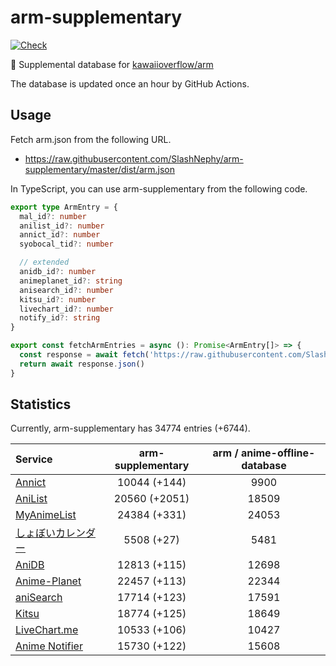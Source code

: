 # arm-supplementary

[![Check](https://github.com/SlashNephy/arm-supplementary/actions/workflows/check-node.yml/badge.svg)](https://github.com/SlashNephy/arm-supplementary/actions/workflows/check-node.yml)

💊 Supplemental database for [kawaiioverflow/arm](https://github.com/kawaiioverflow/arm)

The database is updated once an hour by GitHub Actions.

## Usage

Fetch arm.json from the following URL.

- https://raw.githubusercontent.com/SlashNephy/arm-supplementary/master/dist/arm.json

In TypeScript, you can use arm-supplementary from the following code.

```TypeScript
export type ArmEntry = {
  mal_id?: number
  anilist_id?: number
  annict_id?: number
  syobocal_tid?: number

  // extended
  anidb_id?: number
  animeplanet_id?: string
  anisearch_id?: number
  kitsu_id?: number
  livechart_id?: number
  notify_id?: string
}

export const fetchArmEntries = async (): Promise<ArmEntry[]> => {
  const response = await fetch('https://raw.githubusercontent.com/SlashNephy/arm-supplementary/master/dist/arm.json')
  return await response.json()
}
```

## Statistics

Currently, arm-supplementary has 34774 entries (+6744).

| Service                                     | arm-supplementary | arm / anime-offline-database |
| :------------------------------------------ | :---------------: | :--------------------------: |
| [Annict](https://annict.com)                |   10044 (+144)    |             9900             |
| [AniList](https://anilist.co)               |   20560 (+2051)   |            18509             |
| [MyAnimeList](https://myanimelist.net)      |   24384 (+331)    |            24053             |
| [しょぼいカレンダー](https://cal.syoboi.jp) |    5508 (+27)     |             5481             |
| [AniDB](https://anidb.net)                  |   12813 (+115)    |            12698             |
| [Anime-Planet](https://anime-planet.com)    |   22457 (+113)    |            22344             |
| [aniSearch](https://anisearch.com)          |   17714 (+123)    |            17591             |
| [Kitsu](https://kitsu.io)                   |   18774 (+125)    |            18649             |
| [LiveChart.me](https://livechart.me)        |   10533 (+106)    |            10427             |
| [Anime Notifier](https://notify.moe)        |   15730 (+122)    |            15608             |
